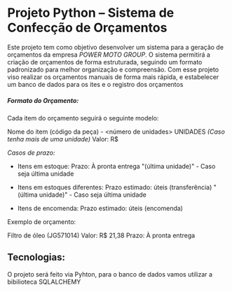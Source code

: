 # Projeto Python – Sistema de Confecção de Orçamentos

Este projeto tem como objetivo desenvolver um sistema para a geração de orçamentos da empresa *POWER MOTO GROUP*. O sistema permitirá a criação de orçamentos de forma estruturada, seguindo um formato padronizado para melhor organização e compreensão.
Com esse projeto viso realizar os orçamentos manuais de forma mais rápida, e estabelecer um banco de dados para os ites e o registro dos orçamentos

##### Formato do Orçamento:
Cada item do orçamento seguirá o seguinte modelo:

Nome do item (código da peça) - <número de unidades> UNIDADES *(Caso tenha mais de uma unidade)*
Valor: R$ <valor do item>

*Casos de prazo:*
- Itens em estoque: 
Prazo: À pronta entrega "(última unidade)" - Caso seja última unidade

- Itens em estoques diferentes:
Prazo estimado: <dias> úteis (transferência) "(última unidade)" - Caso seja última unidade

- Itens de encomenda:
Prazo estimado: <dias> úteis (encomenda)

Exemplo de orçamento:

Filtro de óleo (JG571014) 
Valor: R$ 21,38
Prazo: À pronta entrega


## Tecnologias:

O projeto será feito via Pyhton, para o banco de dados vamos utilizar a bibilioteca SQLALCHEMY